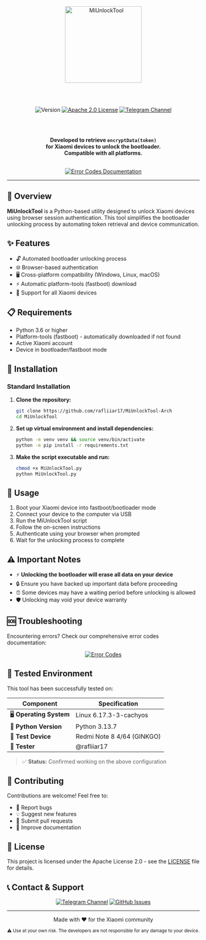 <div align="center">

  <a href="https://github.com/offici5l/MiUnlockTool/releases/latest">
    <img src="https://img.shields.io/badge/MiUnlockTool-%23FF6900?style=flat&logo=xiaomi&logoColor=white" alt="MiUnlockTool" style="width: 200px; vertical-align: middle;" />
  </a>

  <br><br>

  <img src="https://img.shields.io/github/v/release/offici5l/MiUnlockTool?style=flat&label=Version&labelColor=black&color=brightgreen" alt="Version" />
  <a href="./LICENSE"><img src="https://img.shields.io/badge/License-Apache%202.0-blue.svg" alt="Apache 2.0 License" /></a>
  <a href="https://t.me/Offici5l_Channel"><img src="https://img.shields.io/badge/Telegram-%230077B5?style=flat&logo=telegram&logoColor=white" alt="Telegram Channel" /></a>

  <br><br>

  <p style="font-weight: bold;">
    Developed to retrieve <code>encryptData(token)</code>
    <br>
    for Xiaomi devices to unlock the bootloader.
    <br>
    Compatible with all platforms.
  </p>

  <br>

  <a href="https://rafliiar17.github.io/MiUnlockTool-Arch/docs/error_codes.html">
    <img src="https://img.shields.io/badge/📚_Error_Codes-Documentation-red?style=for-the-badge" alt="Error Codes Documentation" />
  </a>

</div>

---

## 📖 Overview

**MiUnlockTool** is a Python-based utility designed to unlock Xiaomi devices using browser session authentication. This tool simplifies the bootloader unlocking process by automating token retrieval and device communication.

## ✨ Features

- 🔓 Automated bootloader unlocking process
- 🌐 Browser-based authentication
- 🖥️ Cross-platform compatibility (Windows, Linux, macOS)
- ⚡ Automatic platform-tools (fastboot) download
- 📱 Support for all Xiaomi devices

## 📋 Requirements

- Python 3.6 or higher
- Platform-tools (fastboot) - automatically downloaded if not found
- Active Xiaomi account
- Device in bootloader/fastboot mode

## 🚀 Installation

### Standard Installation

1. **Clone the repository:**
   ```bash
   git clone https://github.com/rafliiar17/MiUnlockTool-Arch
   cd MiUnlockTool
   ```

2. **Set up virtual environment and install dependencies:**
   ```bash
   python -m venv venv && source venv/bin/activate
   python -m pip install -r requirements.txt
   ```

3. **Make the script executable and run:**
   ```bash
   chmod +x MiUnlockTool.py
   python MiUnlockTool.py
   ```

## 📱 Usage

1. Boot your Xiaomi device into fastboot/bootloader mode
2. Connect your device to the computer via USB
3. Run the MiUnlockTool script
4. Follow the on-screen instructions
5. Authenticate using your browser when prompted
6. Wait for the unlocking process to complete

## ⚠️ Important Notes

- ⚡ **Unlocking the bootloader will erase all data on your device**
- 🔒 Ensure you have backed up important data before proceeding
- ⏰ Some devices may have a waiting period before unlocking is allowed
- 🛡️ Unlocking may void your device warranty

## 🆘 Troubleshooting

Encountering errors? Check our comprehensive error codes documentation:

<div align="center">
  <a href="https://rafliiar17.github.io/MiUnlockTool-Arch/docs/error_codes.html">
    <img src="https://img.shields.io/badge/🔍_View-Error_Codes_Documentation-critical?style=for-the-badge&logo=readthedocs&logoColor=white" alt="Error Codes" />
  </a>
</div>

## 🧪 Tested Environment

This tool has been successfully tested on:

| Component | Specification |
|-----------|--------------|
| 🖥️ **Operating System** | Linux 6.17.3-3-cachyos |
| 🐍 **Python Version** | Python 3.13.7 |
| 📱 **Test Device** | Redmi Note 8 4/64 (GINKGO) |
| 👤 **Tester** | @rafliiar17 |

> ✅ **Status:** Confirmed working on the above configuration

## 🤝 Contributing

Contributions are welcome! Feel free to:

- 🐛 Report bugs
- 💡 Suggest new features
- 🔧 Submit pull requests
- 📖 Improve documentation

## 📄 License

This project is licensed under the Apache License 2.0 - see the [LICENSE](./LICENSE) file for details.

## 📞 Contact & Support

<div align="center">

  [![Telegram Channel](https://img.shields.io/badge/Join-Telegram_Channel-0088cc?style=for-the-badge&logo=telegram&logoColor=white)](https://t.me/Miunlock_Arch)
  [![GitHub Issues](https://img.shields.io/badge/Report-Issues-red?style=for-the-badge&logo=github&logoColor=white)](https://github.com/rafliiar17/MiUnlockTool-Arch/issues)

</div>

---

<div align="center">
  <p>Made with ❤️ for the Xiaomi community</p>
  <p><sub>⚠️ Use at your own risk. The developers are not responsible for any damage to your device.</sub></p>
</div>